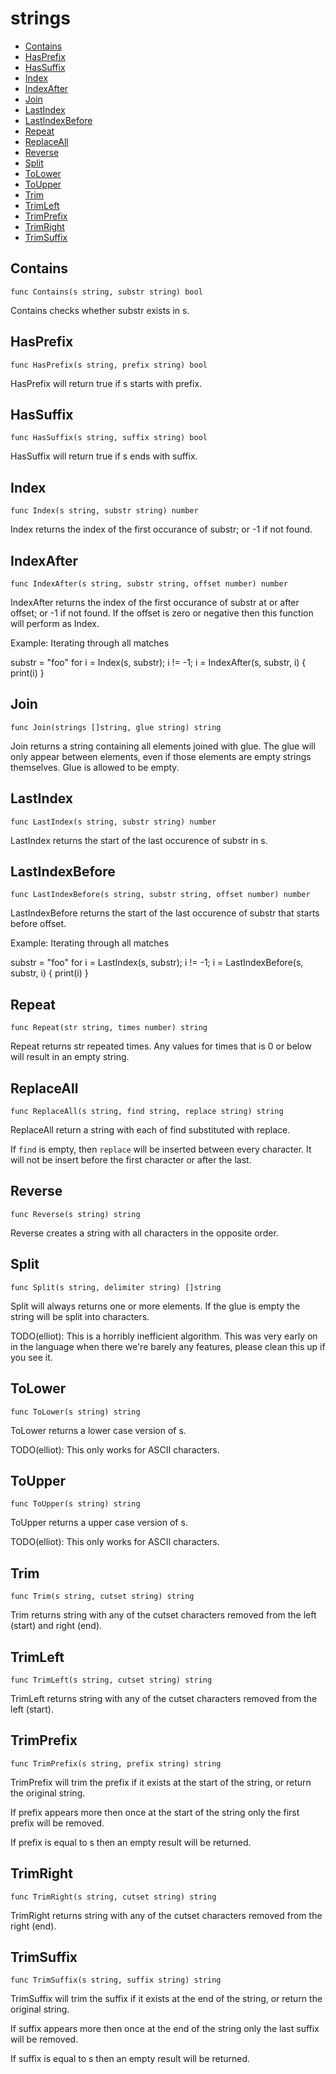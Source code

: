 # strings

- [Contains](#Contains)
- [HasPrefix](#HasPrefix)
- [HasSuffix](#HasSuffix)
- [Index](#Index)
- [IndexAfter](#IndexAfter)
- [Join](#Join)
- [LastIndex](#LastIndex)
- [LastIndexBefore](#LastIndexBefore)
- [Repeat](#Repeat)
- [ReplaceAll](#ReplaceAll)
- [Reverse](#Reverse)
- [Split](#Split)
- [ToLower](#ToLower)
- [ToUpper](#ToUpper)
- [Trim](#Trim)
- [TrimLeft](#TrimLeft)
- [TrimPrefix](#TrimPrefix)
- [TrimRight](#TrimRight)
- [TrimSuffix](#TrimSuffix)

## Contains

```
func Contains(s string, substr string) bool
```

Contains checks whether substr exists in s.

## HasPrefix

```
func HasPrefix(s string, prefix string) bool
```

HasPrefix will return true if s starts with prefix.

## HasSuffix

```
func HasSuffix(s string, suffix string) bool
```

HasSuffix will return true if s ends with suffix.

## Index

```
func Index(s string, substr string) number
```

Index returns the index of the first occurance of substr; or -1 if not found.

## IndexAfter

```
func IndexAfter(s string, substr string, offset number) number
```

IndexAfter returns the index of the first occurance of substr at or after
offset; or -1 if not found. If the offset is zero or negative then this
function will perform as Index.

Example: Iterating through all matches

substr = "foo"
for i = Index(s, substr); i != -1; i = IndexAfter(s, substr, i) {
print(i)
}


## Join

```
func Join(strings []string, glue string) string
```

Join returns a string containing all elements joined with glue. The glue will
only appear between elements, even if those elements are empty strings
themselves. Glue is allowed to be empty.

## LastIndex

```
func LastIndex(s string, substr string) number
```

LastIndex returns the start of the last occurence of substr in s.

## LastIndexBefore

```
func LastIndexBefore(s string, substr string, offset number) number
```

LastIndexBefore returns the start of the last occurence of substr that starts
before offset.

Example: Iterating through all matches

substr = "foo"
for i = LastIndex(s, substr); i != -1; i = LastIndexBefore(s, substr, i) {
print(i)
}


## Repeat

```
func Repeat(str string, times number) string
```

Repeat returns str repeated times. Any values for times that is 0 or below
will result in an empty string.

## ReplaceAll

```
func ReplaceAll(s string, find string, replace string) string
```

ReplaceAll return a string with each of find substituted with replace.

If `find` is empty, then `replace` will be inserted between every character.
It will not be insert before the first character or after the last.

## Reverse

```
func Reverse(s string) string
```

Reverse creates a string with all characters in the opposite order.

## Split

```
func Split(s string, delimiter string) []string
```

Split will always returns one or more elements. If the glue is empty the
string will be split into characters.

TODO(elliot): This is a horribly inefficient algorithm. This was very early
on in the language when there we're barely any features, please clean this
up if you see it.

## ToLower

```
func ToLower(s string) string
```

ToLower returns a lower case version of s.

TODO(elliot): This only works for ASCII characters.

## ToUpper

```
func ToUpper(s string) string
```

ToUpper returns a upper case version of s.

TODO(elliot): This only works for ASCII characters.

## Trim

```
func Trim(s string, cutset string) string
```

Trim returns string with any of the cutset characters removed from the left
(start) and right (end).

## TrimLeft

```
func TrimLeft(s string, cutset string) string
```

TrimLeft returns string with any of the cutset characters removed from the
left (start).

## TrimPrefix

```
func TrimPrefix(s string, prefix string) string
```

TrimPrefix will trim the prefix if it exists at the start of the string, or
return the original string.

If prefix appears more then once at the start of the string only the first
prefix will be removed.

If prefix is equal to s then an empty result will be returned.

## TrimRight

```
func TrimRight(s string, cutset string) string
```

TrimRight returns string with any of the cutset characters removed from the
right (end).

## TrimSuffix

```
func TrimSuffix(s string, suffix string) string
```

TrimSuffix will trim the suffix if it exists at the end of the string, or
return the original string.

If suffix appears more then once at the end of the string only the last
suffix will be removed.

If suffix is equal to s then an empty result will be returned.

